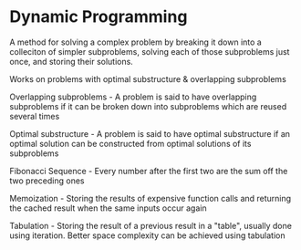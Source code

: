 # Dynamic Programming

A method for solving a complex problem by breaking it down into a colleciton of simpler subproblems, solving each of those subproblems just once, and storing their solutions.

Works on problems with optimal substructure & overlapping subproblems

Overlapping subproblems - A problem is said to have overlapping subproblems if it can be broken down into subproblems which are reused several times

Optimal substructure - A problem is said to have optimal substructure if an optimal solution can be constructed from optimal solutions of its subproblems

Fibonacci Sequence - Every number after the first two are the sum off the two preceding ones

Memoization - Storing the results of expensive function calls and returning the cached result when the same inputs occur again

Tabulation - Storing the result of a previous result in a "table", usually done using iteration. Better space complexity can be achieved using tabulation